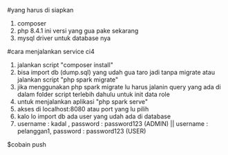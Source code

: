 #yang harus di siapkan

1. composer
2. php 8.4.1 ini versi yang gua pake sekarang
3. mysql driver untuk database nya

#cara menjalankan service ci4

1. jalankan script "composer install"
2. bisa import db (dump.sql) yang udah gua taro jadi tanpa migrate atau jalankan script "php spark migrate"
3. jika menggunakan php spark migrate lu harus jalanin query yang ada di dalam folder script terlebih dahulu untuk init data role
4. untuk menjalankan aplikasi "php spark serve"
5. akses di localhost:8080 atau port yang lu pilih
6. kalo lo import db ada user yang udah ada di database
7. username : kadal , password : password123 (ADMIN) || username : pelanggan1, password : password123 (USER)

$cobain push